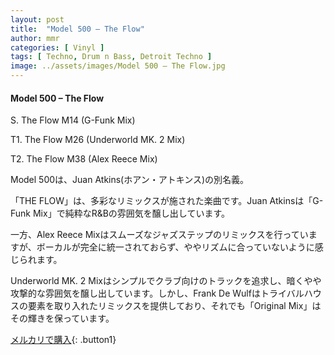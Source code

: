 ```yaml
---
layout: post
title:  "Model 500 – The Flow"
author: mmr
categories: [ Vinyl ]
tags: [ Techno, Drum n Bass, Detroit Techno ]
image: ../assets/images/Model 500 – The Flow.jpg
---
```


#### Model 500 – The Flow

S. The Flow M14 (G-Funk Mix)

T1. The Flow M26 (Underworld MK. 2 Mix)

T2. The Flow M38 (Alex Reece Mix)

Model 500は、Juan Atkins(ホアン・アトキンス)の別名義。

「THE FLOW」は、多彩なリミックスが施された楽曲です。Juan Atkinsは「G-Funk Mix」で純粋なR&Bの雰囲気を醸し出しています。

一方、Alex Reece Mixはスムーズなジャズステップのリミックスを行っていますが、ボーカルが完全に統一されておらず、ややリズムに合っていないように感じられます。

Underworld MK. 2 Mixはシンプルでクラブ向けのトラックを追求し、暗くやや攻撃的な雰囲気を醸し出しています。しかし、Frank De Wulfはトライバルハウスの要素を取り入れたリミックスを提供しており、それでも「Original Mix」はその輝きを保っています。

[メルカリで購入](https://jp.mercari.com/item/m38778885235){: .button1}

